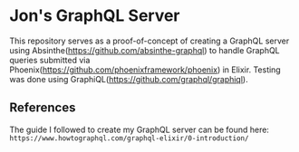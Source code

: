 # Jon's GraphQL Server

This repository serves as a proof-of-concept of creating a GraphQL server using Absinthe(https://github.com/absinthe-graphql) to handle GraphQL queries submitted via Phoenix(https://github.com/phoenixframework/phoenix) in Elixir. Testing was done using GraphiQL(https://github.com/graphql/graphiql).

## References

The guide I followed to create my GraphQL server can be found here: `https://www.howtographql.com/graphql-elixir/0-introduction/`
